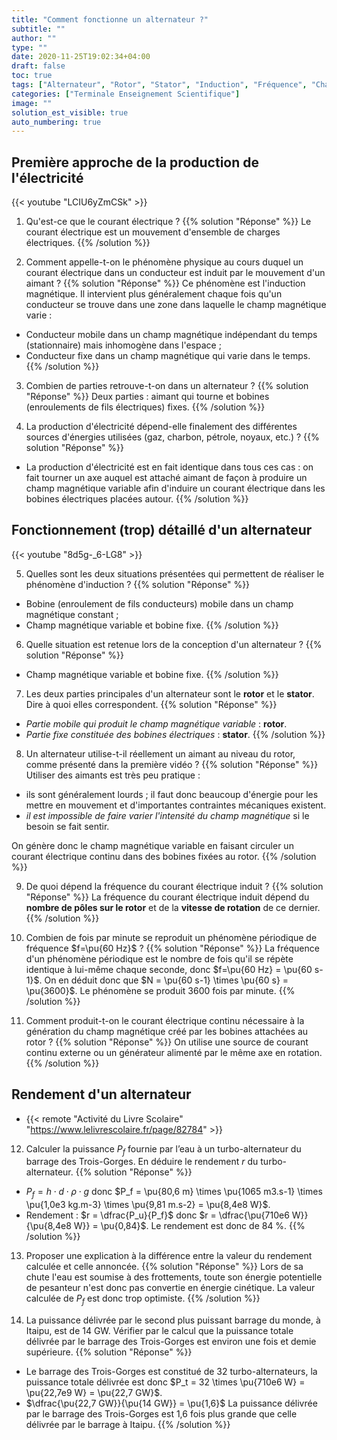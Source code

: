 ```yaml
---
title: "Comment fonctionne un alternateur ?"
subtitle: ""
author: ""
type: ""
date: 2020-11-25T19:02:34+04:00
draft: false
toc: true
tags: ["Alternateur", "Rotor", "Stator", "Induction", "Fréquence", "Champ magnétique","Courant électrique"]
categories: ["Terminale Enseignement Scientifique"]
image: ""
solution_est_visible: true
auto_numbering: true
---
```


## Première approche de la production de l'électricité

{{< youtube "LCIU6yZmCSk" >}}

1. Qu'est-ce que le courant électrique ?
{{% solution "Réponse" %}}
Le courant électrique est un mouvement d'ensemble de charges électriques.
{{% /solution %}}

2. Comment appelle-t-on le phénomène physique au cours duquel un courant électrique dans un conducteur est induit par le mouvement d'un aimant ?
{{% solution "Réponse" %}}
Ce phénomène est l'induction magnétique. Il intervient plus généralement chaque fois qu'un conducteur se trouve dans une zone dans laquelle le champ magnétique varie :

- Conducteur mobile dans un champ magnétique indépendant du temps (stationnaire) mais inhomogène dans l'espace ;
- Conducteur fixe dans un champ magnétique qui varie dans le temps.
{{% /solution %}}

3. Combien de parties retrouve-t-on dans un alternateur ?
{{% solution "Réponse" %}}
Deux parties : aimant qui tourne et bobines (enroulements de fils électriques) fixes.
{{% /solution %}}

4. La production d'électricité dépend-elle finalement des différentes sources d'énergies utilisées (gaz, charbon, pétrole, noyaux, etc.) ?
{{% solution "Réponse" %}}

- La production d'électricité est en fait identique dans tous ces cas : on fait tourner un axe auquel est attaché aimant de façon à produire un champ magnétique variable afin d'induire un courant électrique dans les bobines électriques placées autour.
{{% /solution %}}

## Fonctionnement (trop) détaillé d'un alternateur

{{< youtube "8d5g-_6-LG8" >}}

5. Quelles sont les deux situations présentées qui permettent de réaliser le phénomène d'induction ?
{{% solution "Réponse" %}}

- Bobine (enroulement de fils conducteurs) mobile dans un champ magnétique constant ;
- Champ magnétique variable et bobine fixe.
{{% /solution %}}

6. Quelle situation est retenue lors de la conception d'un alternateur ?
{{% solution "Réponse" %}}

- Champ magnétique variable et bobine fixe.
{{% /solution %}}

7. Les deux parties principales d'un alternateur sont le **rotor** et le **stator**. Dire à quoi elles correspondent.
{{% solution "Réponse" %}}

- *Partie mobile qui produit le champ magnétique variable* : **rotor**.
- *Partie fixe constituée des bobines électriques* : **stator**.
{{% /solution %}}

8. Un alternateur utilise-t-il réellement un aimant au niveau du rotor, comme présenté dans la première vidéo ?
{{% solution "Réponse" %}}
Utiliser des aimants est très peu pratique :

- ils sont généralement lourds ; il faut donc beaucoup d'énergie pour les mettre en mouvement et d'importantes contraintes mécaniques existent.
- *il est impossible de faire varier l'intensité du champ magnétique* si le besoin se fait sentir.

On génère donc le champ magnétique variable en faisant circuler un courant électrique continu dans des bobines fixées au rotor.
{{% /solution %}}

9. De quoi dépend la fréquence du courant électrique induit ?
{{% solution "Réponse" %}}
La fréquence du courant électrique induit dépend du **nombre de pôles sur le rotor** et de la **vitesse de rotation** de ce dernier.
{{% /solution %}}

10. Combien de fois par minute se reproduit un phénomène périodique de fréquence $f=\pu{60 Hz}$ ?
{{% solution "Réponse" %}}
La fréquence d'un phénomène périodique est le nombre de fois qu'il se répète identique à lui-même chaque seconde, donc $f=\pu{60 Hz} = \pu{60 s-1}$. On en déduit donc que $N = \pu{60 s-1} \times \pu{60 s} = \pu{3600}$. Le phénomène se produit 3600 fois par minute.
{{% /solution %}}

11. Comment produit-t-on le courant électrique continu nécessaire à la génération du champ magnétique créé par les bobines attachées au rotor ?
{{% solution "Réponse" %}}
On utilise une source de courant continu externe ou un générateur alimenté par le même axe en rotation.
{{% /solution %}}

## Rendement d'un alternateur

- {{< remote "Activité du Livre Scolaire" "https://www.lelivrescolaire.fr/page/82784" >}}

12. Calculer la puissance $P_f$ fournie par l’eau à un turbo-alternateur du barrage des Trois-Gorges. En déduire le rendement $r$ du turbo-alternateur.
{{% solution "Réponse" %}}

- $P_f = h \cdot d \cdot \rho \cdot g$ donc $P_f = \pu{80,6 m} \times \pu{1065 m3.s-1} \times \pu{1,0e3 kg.m-3} \times \pu{9,81 m.s-2} = \pu{8,4e8 W}$.
- Rendement : $r = \dfrac{P_u}{P_f}$ donc $r = \dfrac{\pu{710e6 W}}{\pu{8,4e8 W}} = \pu{0,84}$. Le rendement est donc de 84&nbsp;%.
{{% /solution %}}

13. Proposer une explication à la différence entre la valeur du rendement calculée et celle annoncée.
{{% solution "Réponse" %}}
Lors de sa chute l'eau est soumise à des frottements, toute son énergie potentielle de pesanteur n'est donc pas convertie en énergie cinétique. La valeur calculée de $P_f$ est donc trop optimiste.
{{% /solution %}}

14. La puissance délivrée par le second plus puissant barrage du monde, à Itaipu, est de 14&nbsp;GW. Vérifier par le calcul que la puissance totale délivrée par le barrage des Trois-Gorges est environ une fois et demie supérieure.
{{% solution "Réponse" %}}

- Le barrage des Trois-Gorges est constitué de 32 turbo-alternateurs, la puissance totale délivrée est donc $P_t = 32 \times \pu{710e6 W} = \pu{22,7e9 W} = \pu{22,7 GW}$.
- $\dfrac{\pu{22,7 GW}}{\pu{14 GW}} = \pu{1,6}$ La puissance délivrée par le barrage des Trois-Gorges est 1,6 fois plus grande que celle délivrée par le barrage à Itaipu.
{{% /solution %}}
